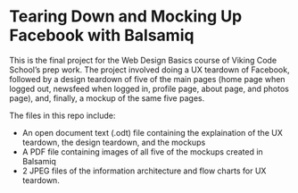 # Tearing Down and Mocking Up Facebook with Balsamiq
This is the final project for the Web Design Basics course of Viking Code School’s prep work. The project involved doing a UX teardown of Facebook, followed by a design teardown of five of the main pages (home page when logged out, newsfeed when logged in, profile page, about page, and photos page), and, finally, a mockup of the same five pages.

The files in this repo include:
* An open document text (.odt) file containing the explaination of the UX teardown, the design teardown, and the mockups
* A PDF file containing images of all five of the mockups created in Balsamiq
* 2 JPEG files of the information architecture and flow charts for UX teardown.
